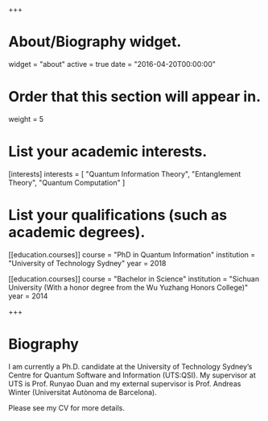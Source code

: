+++
# About/Biography widget.
widget = "about"
active = true
date = "2016-04-20T00:00:00"

# Order that this section will appear in.
weight = 5

# List your academic interests.
[interests]
  interests = [
    "Quantum Information Theory",
    "Entanglement Theory",
    "Quantum Computation"
  ]

# List your qualifications (such as academic degrees).
[[education.courses]]
  course = "PhD in Quantum Information"
  institution = "University of Technology Sydney"
  year = 2018

[[education.courses]]
  course = "Bachelor in Science"
  institution = "Sichuan University (With a honor degree from the Wu Yuzhang Honors College)"
  year = 2014
 
+++

# Biography

I am currently a Ph.D. candidate at the University of Technology Sydney’s Centre for Quantum Software and Information (UTS:QSI). My supervisor at UTS is Prof. Runyao Duan and my external supervisor is Prof. Andreas Winter (Universitat Autònoma de Barcelona). 

Please see my CV for more details.



